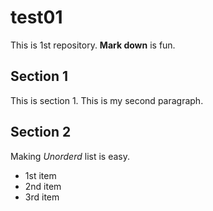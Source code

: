# test01
 
This is 1st repository.
**Mark down** is fun.

## Section 1
This is section 1.
This is my second paragraph.

## Section 2
Making *Unorderd* list is easy.

- 1st item
- 2nd item
- 3rd item